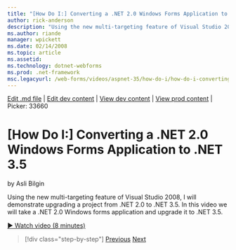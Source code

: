 ```yaml
---
title: "[How Do I:] Converting a .NET 2.0 Windows Forms Application to .NET 3.5 | Microsoft Docs"
author: rick-anderson
description: "Using the new multi-targeting feature of Visual Studio 2008, I will demonstrate upgrading a project from .NET 2.0 to .NET 3.5. In this video we will take a ...."
ms.author: riande
manager: wpickett
ms.date: 02/14/2008
ms.topic: article
ms.assetid: 
ms.technology: dotnet-webforms
ms.prod: .net-framework
msc.legacyurl: /web-forms/videos/aspnet-35/how-do-i/how-do-i-converting-a-net-20-windows-forms-application-to-net-35
---
```

[Edit .md file](C:\Projects\msc\dev\Msc.Www\Web.ASP\App_Data\github\web-forms\videos\aspnet-35\how-do-i\how-do-i-converting-a-net-20-windows-forms-application-to-net-35.md) | [Edit dev content](http://www.aspdev.net/umbraco#/content/content/edit/26637) | [View dev content](http://docs.aspdev.net/tutorials/web-forms/videos/aspnet-35/how-do-i/how-do-i-converting-a-net-20-windows-forms-application-to-net-35.html) | [View prod content](http://www.asp.net/web-forms/videos/aspnet-35/how-do-i/how-do-i-converting-a-net-20-windows-forms-application-to-net-35) | Picker: 33660

[How Do I:] Converting a .NET 2.0 Windows Forms Application to .NET 3.5
====================
by Asli Bilgin

Using the new multi-targeting feature of Visual Studio 2008, I will demonstrate upgrading a project from .NET 2.0 to .NET 3.5. In this video we will take a .NET 2.0 Windows forms application and upgrade it to .NET 3.5.

[&#9654; Watch video (8 minutes)](https://channel9.msdn.com/Blogs/ASP-NET-Site-Videos/how-do-i-converting-a-net-20-windows-forms-application-to-net-35)

>[!div class="step-by-step"] [Previous](how-do-i-advance-cascading-style-sheet-features-and-management.md) [Next](how-do-i-get-started-with-the-entity-framework.md)